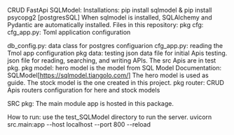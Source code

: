 CRUD FastApi SQLModel:
Installations: pip install sqlmodel & pip install psycopg2 [postgresSQL]
When sqlmodel is installed, SQLAlchemy and Pydantic are automatically installed.
Files in this repository:
pkg cfg:
cfg_app.py: 		Toml application configuration

db_config.py: 		data class for postgres configuarion
cfg_app.py: 		reading the Tmol app configuration
pkg data: 		testing json data file for initial Apis testing.
			json file for reading, searching, and writing APIs. The src Apis are in test pkg. 
pkg model: 		hero model is the model from SQL Model Documentation: SQLModel[https://sqlmodel.tiangolo.com/]
			The hero model is used as guide.
			The stock model is the one created in this project.
pkg router: 		CRUD Apis routers configuration for here and stock models

SRC pkg: 		The main module app is hosted in this package.

How to run: 		use the test_SQLModel directory to run the server.
			uvicorn src.main:app    --host localhost --port 800 --reload
